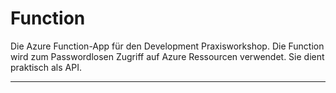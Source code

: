 # Function


Die Azure Function-App für den Development Praxisworkshop.
Die Function wird zum Passwordlosen Zugriff auf Azure Ressourcen verwendet.
Sie dient praktisch als API.

---
